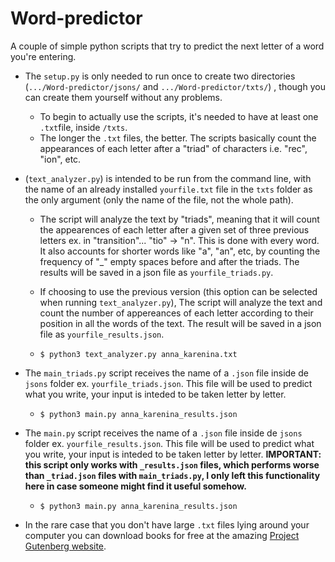 # Word-predictor

A couple of simple python scripts that try to predict the next letter of a word you're entering.

- The `setup.py` is only needed to run once to create two directories (`.../Word-predictor/jsons/` and `.../Word-predictor/txts/`) , though you can create them yourself without any problems. 
	- To begin to actually use the scripts, it's needed to have at least one `.txt`file, inside `/txts`.
	- The longer the `.txt` files, the better. The scripts basically count the appearances of each letter after a "triad" of characters i.e. "rec", "ion", etc.

- (`text_analyzer.py`) is intended to be run from the command line, with the name of an already installed `yourfile.txt` file in the `txts` folder as the only argument (only the name of the file, not the whole path). 

	- The script will analyze the text by "triads", meaning that it will count the appearences of each letter after a given set of three previous letters ex. in "transition"... "tio" -> "n". This is done with every word. It also accounts for shorter words like "a", "an", etc, by counting the frequency of "_" empty spaces before and after the triads. The results will be saved in a json file as `yourfile_triads.py`.

	- If choosing to use the previous version (this option can be selected when running `text_analyzer.py`), The script will analyze the text and count the number of appereances of each letter according to their position in all the words of the text. The result will be saved in a json file as `yourfile_results.json`.
	
	- `$ python3 text_analyzer.py anna_karenina.txt`

- The `main_triads.py` script receives the name of a `.json` file inside de `jsons` folder ex. `yourfile_triads.json`. This file will be used to predict what you write, your input is inteded to be taken letter by letter.
	- `$ python3 main.py anna_karenina_results.json`

- The `main.py` script receives the name of a `.json` file inside de `jsons` folder ex. `yourfile_results.json`. This file will be used to predict what you write, your input is inteded to be taken letter by letter. **IMPORTANT: this script only works with `_results.json` files, which performs worse than `_triad.json` files with `main_triads.py`, I only left this functionality here in case someone might find it useful somehow.**

	- `$ python3 main.py anna_karenina_results.json`

- In the rare case that you don't have large `.txt` files lying around your computer you can download books for free at the amazing [Project Gutenberg website](https://www.gutenberg.org).
